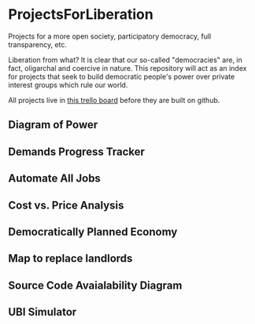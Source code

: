 # ProjectsForLiberation

Projects for a more open society, participatory democracy, full transparency, etc. 

Liberation from what? It is clear that our so-called "democracies" are, in fact, oligarchal and coercive in nature. This repository will act as an index for projects that seek to build democratic people's power over private interest groups which rule our world. 

All projects live in [this trello board](https://trello.com/invite/b/2pETMHrd/36f635f23f6a9c5b0e332175555aa64a/projects-for-liberation) before they are built on github. 

## Diagram of Power

## Demands Progress Tracker

## Automate All Jobs

## Cost vs. Price Analysis

## Democratically Planned Economy

## Map to replace landlords

## Source Code Avaialability Diagram 

## UBI Simulator
